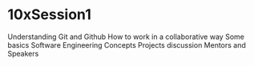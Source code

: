 # 10xSession1
Understanding Git and Github
How to work in a collaborative way
Some basics Software Engineering Concepts
Projects discussion
Mentors and Speakers

